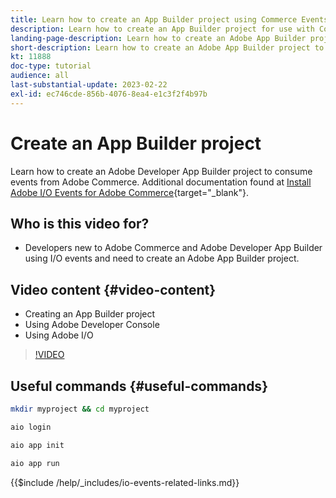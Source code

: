 ```yaml
---
title: Learn how to create an App Builder project using Commerce Events
description: Learn how to create an App Builder project for use with Commerce events
landing-page-description: Learn how to create an Adobe App Builder project to use Adobe Commerce events
short-description: Learn how to create an Adobe App Builder project to use Adobe Commerce events
kt: 11888
doc-type: tutorial
audience: all
last-substantial-update: 2023-02-22
exl-id: ec746cde-856b-4076-8ea4-e1c3f2f4b97b
---
```

# Create an App Builder project

Learn how to create an Adobe Developer App Builder project to consume events from Adobe Commerce. Additional documentation found at [Install Adobe I/O Events for Adobe Commerce](https://developer.adobe.com/commerce/events/get-started/installation/){target="_blank"}.

## Who is this video for?

* Developers new to Adobe Commerce and Adobe Developer App Builder using I/O events and need to create an Adobe App Builder project.

## Video content {#video-content}

* Creating an App Builder project
* Using Adobe Developer Console
* Using Adobe I/O

>[!VIDEO](https://video.tv.adobe.com/v/3415797?quality=12&learn=on)

## Useful commands {#useful-commands}

```bash
mkdir myproject && cd myproject

aio login

aio app init

aio app run
```

{{$include /help/_includes/io-events-related-links.md}}
